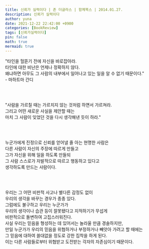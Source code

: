```yaml
---
title: 신뢰가 실력이다 | 존 더글라스 | 함께북스 | 2014.01.27.
description: 신뢰가 실력이다
author: yuna
date: 2021-12-22 22:42:00 +0900
categories: [BookReview]
tags: [신뢰가실력이다]
pin: false
math: true
mermaid: true
---
```



"타인을 헐뜯기 전에 자신을 바로잡아라.  
타인에 대한 비난은 언제나 정확하지 않다.  
왜냐하면 아무도 그 사람의 내부에서 일어나고 있는 일을 알 수 없기 때문이다."  
\- 마하트마 간디

<br/>
<br/>

"사람을 가르칠 때는 가르치지 않는 것처럼 하면서 가르쳐라.  
그리고 어떤 새로운 사실을 제안할 때는  
마치 그 사람이 잊었던 것을 다시 생각해낸 듯이 하라."

<br/>
<br/>

누군가에게 진정으로 신뢰를 얻어낼 줄 아는 현명한 사람은  
다른 사람이 자신의 주장에 따르게 만들고  
그가 자신을 위해 일을 하도록 만들되  
그 사람 스스로가 자발적으로 따르고 행동하고 있다고  
생각하도록 만드는 사람이다.

<br/>
<br/>

우리는 그 어떤 비판적 사고나 별다른 감정도 없이  
우리의 생각을 바꾸는 경우가 종종 있다.  
그럼에도 불구하고 우리는 누군가가  
우리의 생각이나 습관 등이 잘못됐다고 지적하기가 무섭게  
비판적으로 돌변하여 고집스러워진다.  
사실 우리는 믿음을 형성하는 데 있어서는 놀라울 만큼 경솔하지만,  
만일 누군가가 우리의 믿음을 위협하거나 부정하거나 빼앗아 가려고 할 때에는  
그 믿음에 대하여 쓸대없을 정도로 강한 집착을 하게 된다.  
이는 다른 사람들로부터 위협받고 도전받는 각자의 자존심이기 때문이다.
